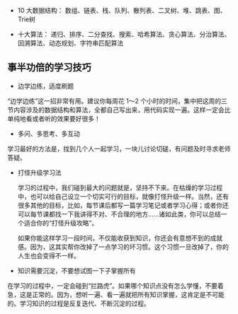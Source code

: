 - 10 大数据结构：
数组、链表、栈、队列、散列表、二叉树、堆、跳表、图、Trie树

- 十大算法：
递归、排序、二分查找、搜索、哈希算法、贪心算法、分治算法、回溯算法、动态规划、字符串匹配算法


## 事半功倍的学习技巧

- 边学边练，适度刷题

“边学边练”这一招非常有用。建议你每周花 1～2 个小时的时间，集中把这周的三节内容涉及的数据结构和算法，全都自己写出来，用代码实现一遍。这样一定会比单纯地看或者听的效果要好很多！

-  多问、多思考、多互动
  
学习最好的方法是，找到几个人一起学习，一块儿讨论切磋，有问题及时寻求老师答疑。

- 打怪升级学习法
  
  
  学习的过程中，我们碰到最大的问题就是，坚持不下来。在枯燥的学习过程中，也可以给自己设立一个切实可行的目标，就像打怪升级一样。当然，还有很多其他的目标，比如，每节课后都写一篇学习笔记或者学习心得；或者你还可以每节课都找一下我讲得不对、不合理的地方……诸如此类，你可以总结一个适合你的“打怪升级攻略”。
  
  如果你能这样学习一段时间，不仅能收获到知识，你还会有意想不到的成就感。因为，这其实帮你改掉了一点学习的坏习惯。这个习惯一旦改掉了，你的人生也会变得不一样。

- 知识需要沉淀，不要想试图一下子掌握所有

在学习的过程中，一定会碰到“拦路虎”。如果哪个知识点没有怎么学懂，不要着急，这是正常的。因为，想听一遍、看一遍就把所有知识掌握，这肯定是不可能的。学习知识的过程是反复迭代、不断沉淀的过程。